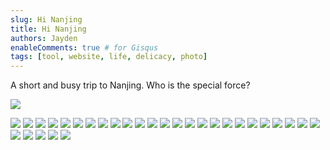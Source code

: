 ```yaml
---
slug: Hi Nanjing
title: Hi Nanjing
authors: Jayden
enableComments: true # for Gisqus
tags: [tool, website, life, delicacy, photo]
---
```

A short and busy trip to Nanjing. Who is the special force?

![](assets/IMG_2992-8977843.jpeg)
<!--truncate-->
![](assets/IMG_2993-8977843.jpeg)
![](assets/IMG_2996-8977843.jpeg)
![](assets/IMG_2998-8977843.jpeg)
![](assets/IMG_3004-8977843.jpeg)
![](assets/IMG_3007-8977843.jpeg)
![](assets/IMG_3010-8977843.jpeg)
![](assets/IMG_3011-8977843.jpeg)
![](assets/IMG_3014-8977843.jpeg)
![](assets/IMG_3016-8977843.jpeg)
![](assets/IMG_3023-8977843.jpeg)
![](assets/IMG_3024-8977843.jpeg)
![](assets/IMG_3026-8977843.jpeg)
![](assets/IMG_3037-8977843.jpeg)
![](assets/IMG_3051-8977843.jpeg)
![](assets/IMG_3052-8977843.jpeg)
![](assets/IMG_3053-8977843.jpeg)
![](assets/IMG_3055-8977843.jpeg)
![](assets/IMG_3057-8977843.jpeg)
![](assets/IMG_3062-8977843.jpeg)
![](assets/IMG_3069-8977843.jpeg)
![](assets/IMG_3091-8977843.jpeg)
![](assets/IMG_3102-8977843.jpeg)
![](assets/IMG_3115-8977843.jpeg)
![](assets/IMG_3126-8977843.jpeg)
![](assets/IMG_3138-8977843.jpeg)
![](assets/IMG_3140-8977843.jpeg)
![](assets/IMG_3147-8977843.jpeg)
![](assets/IMG_3154-8977843.jpeg)
![](assets/IMG_3159-8977843.jpeg)
![](assets/IMG_3162-8977843.jpeg)

